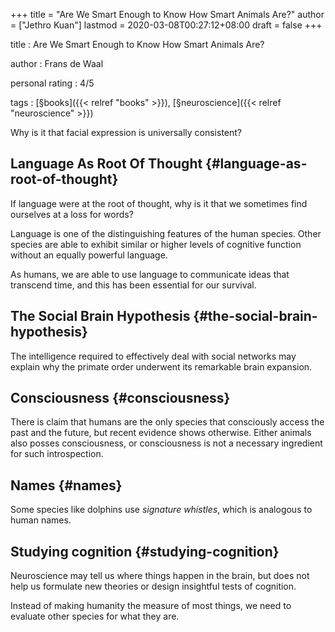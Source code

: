 +++
title = "Are We Smart Enough to Know How Smart Animals Are?"
author = ["Jethro Kuan"]
lastmod = 2020-03-08T00:27:12+08:00
draft = false
+++

title
: Are We Smart Enough to Know How Smart Animals Are?

author
: Frans de Waal

personal rating
: 4/5

tags
: [§books]({{< relref "books" >}}), [§neuroscience]({{< relref "neuroscience" >}})

Why is it that facial expression is universally consistent?


## Language As Root Of Thought {#language-as-root-of-thought}

If language were at the root of thought, why is it that we sometimes
find ourselves at a loss for words?

Language is one of the distinguishing features of the human species.
Other species are able to exhibit similar or higher levels of
cognitive function without an equally powerful language.

As humans, we are able to use language to communicate ideas that
transcend time, and this has been essential for our survival.


## The Social Brain Hypothesis {#the-social-brain-hypothesis}

The intelligence required to effectively deal with social networks may
explain why the primate order underwent its remarkable brain
expansion.


## Consciousness {#consciousness}

There is claim that humans are the only species that consciously
access the past and the future, but recent evidence shows otherwise.
Either animals also posses consciousness, or consciousness is not a
necessary ingredient for such introspection.


## Names {#names}

Some species like dolphins use _signature whistles_, which is
analogous to human names.


## Studying cognition {#studying-cognition}

Neuroscience may tell us where things happen in the brain, but does
not help us formulate new theories or design insightful tests of
cognition.

Instead of making humanity the measure of most things, we need to
evaluate other species for what they are.
